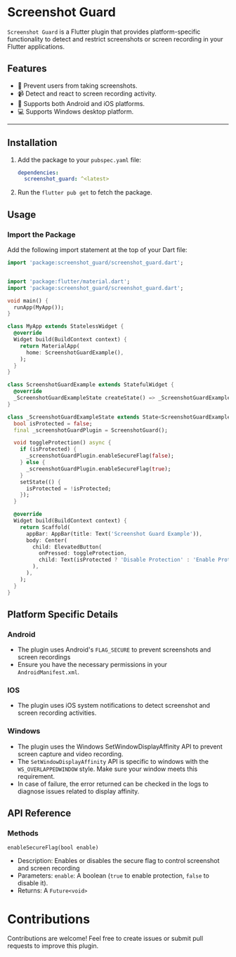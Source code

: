 # Screenshot Guard

`Screenshot Guard` is a Flutter plugin that provides platform-specific functionality to detect and restrict screenshots or screen recording in your Flutter applications.

## Features

- 🚫 Prevent users from taking screenshots.
- 📹 Detect and react to screen recording activity.
- 📱 Supports both Android and iOS platforms.
- 💻 Supports Windows desktop platform.

---

## Installation

1. Add the package to your `pubspec.yaml` file:

   ```yaml
   dependencies:
     screenshot_guard: ^<latest>
   ```

2. Run the `flutter pub get` to fetch the package.

## Usage

### Import the Package

Add the following import statement at the top of your Dart file:

```dart
import 'package:screenshot_guard/screenshot_guard.dart';


import 'package:flutter/material.dart';
import 'package:screenshot_guard/screenshot_guard.dart';

void main() {
  runApp(MyApp());
}

class MyApp extends StatelessWidget {
  @override
  Widget build(BuildContext context) {
    return MaterialApp(
      home: ScreenshotGuardExample(),
    );
  }
}

class ScreenshotGuardExample extends StatefulWidget {
  @override
  _ScreenshotGuardExampleState createState() => _ScreenshotGuardExampleState();
}

class _ScreenshotGuardExampleState extends State<ScreenshotGuardExample> {
  bool isProtected = false;
  final _screenshotGuardPlugin = ScreenshotGuard();

  void toggleProtection() async {
    if (isProtected) {
      _screenshotGuardPlugin.enableSecureFlag(false);
    } else {
      _screenshotGuardPlugin.enableSecureFlag(true);
    }
    setState(() {
      isProtected = !isProtected;
    });
  }

  @override
  Widget build(BuildContext context) {
    return Scaffold(
      appBar: AppBar(title: Text('Screenshot Guard Example')),
      body: Center(
        child: ElevatedButton(
          onPressed: toggleProtection,
          child: Text(isProtected ? 'Disable Protection' : 'Enable Protection'),
        ),
      ),
    );
  }
}
```

## Platform Specific Details

### Android

- The plugin uses Android's `FLAG_SECURE` to prevent screenshots and screen recordings
- Ensure you have the necessary permissions in your `AndroidManifest.xml`.

### IOS

- The plugin uses iOS system notifications to detect screenshot and screen recording activities.

### Windows

- The plugin uses the Windows SetWindowDisplayAffinity API to prevent screen capture and video recording.
- The `SetWindowDisplayAffinity` API is specific to windows with the `WS_OVERLAPPEDWINDOW` style. Make sure your window meets this requirement.
- In case of failure, the error returned can be checked in the logs to diagnose issues related to display affinity.

## API Reference

### Methods

`enableSecureFlag(bool enable)`

- Description: Enables or disables the secure flag to control screenshot and screen recording
- Parameters:
  `enable`: A boolean (`true` to enable protection, `false` to disable it).
- Returns: A `Future<void>`

# Contributions

Contributions are welcome! Feel free to create issues or submit pull requests to improve this plugin.
